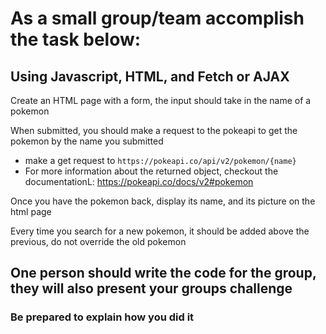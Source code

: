 # As a small group/team accomplish the task below:

## Using Javascript, HTML, and Fetch or AJAX

Create an HTML page with a form, the input should take in the name of a pokemon

When submitted, you should make a request to the pokeapi to get the pokemon by the name you submitted

-   make a get request to `https://pokeapi.co/api/v2/pokemon/{name}`
-   For more information about the returned object, checkout the documentationL: https://pokeapi.co/docs/v2#pokemon

Once you have the pokemon back, display its name, and its picture on the html page

Every time you search for a new pokemon, it should be added above the previous, do not override the old pokemon

## One person should write the code for the group, they will also present your groups challenge

### Be prepared to explain how you did it
